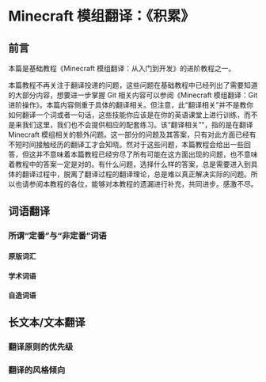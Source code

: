 # Minecraft 模组翻译：《积累》

## 前言

本篇是基础教程《Minecraft 模组翻译：从入门到开发》的进阶教程之一。

本篇教程不再关注于翻译投递的问题，这些问题在基础教程中已经列出了需要知道的大部分内容，想要进一步掌握 Git 相关内容可以参阅《Minecraft 模组翻译：Git 进阶操作》。本篇内容侧重于具体的翻译相关。但注意，此“翻译相关”并不是教你如何翻译一个词或者一句话，这些技能你应该是在你的英语课堂上进行训练，而不是来我们这里，我们也不会提供相应的配套练习。该“翻译相关”“，指的是在翻译 Minecraft 模组相关的额外问题。这一部分的问题及其答案，只有对此方面已经有不短时间接触经历的翻译工才会知晓。然对于这些问题，本篇教程会给出一些回答，但这并不意味着本篇教程已经穷尽了所有可能在这方面出现的问题，也不意味着教程中的答案一定是对的。有什么问题，选择什么样的答案，总是需要进入到具体的翻译过程中，脱离了翻译过程的翻译理论，总是难以真正解决实际的问题。所以也请参阅本教程的各位，能够对本教程的遗漏进行补充，共同进步。感激不尽。

## 词语翻译

### 所谓“定番”与“非定番”词语

#### 原版词汇

#### 学术词语

#### 自造词语

## 长文本/文本翻译

### 翻译原则的优先级

### 翻译的风格倾向